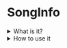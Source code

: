 # SongInfo

<details>
<summary>What is it?</summary>
Song Info is a module script inside of modules that you would use to change the appearance of the mod selection UI.

This is where you would add the credits for the mod.

There is also a background you can change and it could have a variety of designs. (Custom made as well)
![image_2023-08-22_155521980](https://github.com/Piper0007/YAFN-Banana-Edition/assets/110263550/24346082-93d2-4e12-99fe-1495803f5f04)

You can also change the font, transparency, text size, text stroke color, text color, and everything else that can be changed about a text label. 
</details>

<details>
<summary>How to use it</summary>
You will find this module inside of ReplicatedStorage>Modules>SongInfo. 

The first thing you could change is "Mod Order" this arranges all the mods in a specific order. However, this is not required and auto sorts.

Next each mod listed will have a specifc format that it follows, and it should look like this:
![image_2023-08-22_160237343](https://github.com/Piper0007/YAFN-Banana-Edition/assets/110263550/fb6ac533-ed8e-46f1-962e-0e7d569c6760)

Where it says "Vs. FNAF 2" is the name of the mod.
On the same line of "Description" is where you would add the list of people who made the mod.

SongOrder is the order in which the songs will be displayed.

If you make part that starts with "OBJPR_" and after the underscore you add the Text Label property and then set it to equal to that value.
Example:
```
["OBJPR_Font"] = Enum.Font.Arial;
```
This would change the font of the mod text.

Another one to note is "BGImage" which stands for Background Image.

If you want to make your custom Background Images you need to make an image that is (45, 45) pixels and should look similar to a texture image just like this:

![Circles](https://github.com/Piper0007/YAFN-Banana-Edition/assets/110263550/8f3a2c7a-2bae-4cf8-b613-ffccf9a43638)

I added more functionality for the backgrounds stuff and added a customizations folder that you can find in (StarterGui -> GameUI -> SongPickUI -> ModBackgrounds)
And you can access them in songInfo by adding something called "BGType" and set to the name of the background.
</details>
